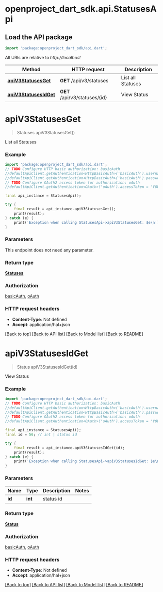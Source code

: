# openproject_dart_sdk.api.StatusesApi

## Load the API package
```dart
import 'package:openproject_dart_sdk/api.dart';
```

All URIs are relative to *http://localhost*

Method | HTTP request | Description
------------- | ------------- | -------------
[**apiV3StatusesGet**](StatusesApi.md#apiv3statusesget) | **GET** /api/v3/statuses | List all Statuses
[**apiV3StatusesIdGet**](StatusesApi.md#apiv3statusesidget) | **GET** /api/v3/statuses/{id} | View Status


# **apiV3StatusesGet**
> Statuses apiV3StatusesGet()

List all Statuses

### Example 
```dart
import 'package:openproject_dart_sdk/api.dart';
// TODO Configure HTTP basic authorization: basicAuth
//defaultApiClient.getAuthentication<HttpBasicAuth>('basicAuth').username = 'YOUR_USERNAME'
//defaultApiClient.getAuthentication<HttpBasicAuth>('basicAuth').password = 'YOUR_PASSWORD';
// TODO Configure OAuth2 access token for authorization: oAuth
//defaultApiClient.getAuthentication<OAuth>('oAuth').accessToken = 'YOUR_ACCESS_TOKEN';

final api_instance = StatusesApi();

try { 
    final result = api_instance.apiV3StatusesGet();
    print(result);
} catch (e) {
    print('Exception when calling StatusesApi->apiV3StatusesGet: $e\n');
}
```

### Parameters
This endpoint does not need any parameter.

### Return type

[**Statuses**](Statuses.md)

### Authorization

[basicAuth](../README.md#basicAuth), [oAuth](../README.md#oAuth)

### HTTP request headers

 - **Content-Type**: Not defined
 - **Accept**: application/hal+json

[[Back to top]](#) [[Back to API list]](../README.md#documentation-for-api-endpoints) [[Back to Model list]](../README.md#documentation-for-models) [[Back to README]](../README.md)

# **apiV3StatusesIdGet**
> Status apiV3StatusesIdGet(id)

View Status

### Example 
```dart
import 'package:openproject_dart_sdk/api.dart';
// TODO Configure HTTP basic authorization: basicAuth
//defaultApiClient.getAuthentication<HttpBasicAuth>('basicAuth').username = 'YOUR_USERNAME'
//defaultApiClient.getAuthentication<HttpBasicAuth>('basicAuth').password = 'YOUR_PASSWORD';
// TODO Configure OAuth2 access token for authorization: oAuth
//defaultApiClient.getAuthentication<OAuth>('oAuth').accessToken = 'YOUR_ACCESS_TOKEN';

final api_instance = StatusesApi();
final id = 56; // int | status id

try { 
    final result = api_instance.apiV3StatusesIdGet(id);
    print(result);
} catch (e) {
    print('Exception when calling StatusesApi->apiV3StatusesIdGet: $e\n');
}
```

### Parameters

Name | Type | Description  | Notes
------------- | ------------- | ------------- | -------------
 **id** | **int**| status id | 

### Return type

[**Status**](Status.md)

### Authorization

[basicAuth](../README.md#basicAuth), [oAuth](../README.md#oAuth)

### HTTP request headers

 - **Content-Type**: Not defined
 - **Accept**: application/hal+json

[[Back to top]](#) [[Back to API list]](../README.md#documentation-for-api-endpoints) [[Back to Model list]](../README.md#documentation-for-models) [[Back to README]](../README.md)

